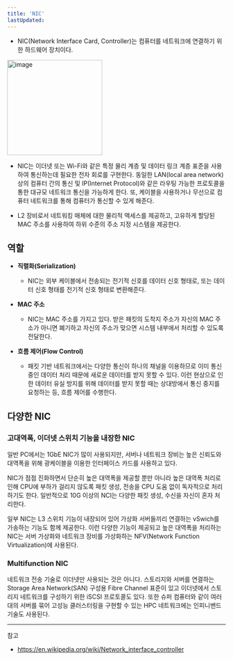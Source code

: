 ```yaml
---
title: 'NIC'
lastUpdated: 
---
```


- NIC(Network Interface Card, Controller)는 컴퓨터를 네트워크에 연결하기 위한 하드웨어 장치이다.

<img width="219" alt="image" src="https://github.com/rlaisqls/rlaisqls/assets/81006587/1e9487ca-3c4e-44dc-bd3e-e1716f75bc82">

- NIC는 이더넷 또는 Wi-Fi와 같은 특정 물리 계층 및 데이터 링크 계층 표준을 사용하여 통신하는데 필요한 전자 회로를 구현한다. 동일한 LAN(local area network) 상의 컴퓨터 간의 통신 및 IP(Internet Protocol)와 같은 라우팅 가능한 프로토콜을 통한 대규모 네트워크 통신을 가능하게 한다. 또, 케이블을 사용하거나 무선으로 컴퓨터 네트워크를 통해 컴퓨터가 통신할 수 있게 해준다.
  
- L2 장비로서 네트워킹 매체에 대한 물리적 액세스를 제공하고, 고유하게 할당된 MAC 주소를 사용하여 하위 수준의 주소 지정 시스템을 제공한다.

## 역할

- **직렬화(Serialization)**
  - NIC는 외부 케이블에서 전송되는 전기적 신호를 데이터 신호 형태로, 또는 데이터 신호 형태를 전기적 신호 형태로 변환해준다.

- **MAC 주소**
  - NIC는 MAC 주소를 가지고 있다. 받은 패킷의 도착지 주소가 자신의 MAC 주소가 아니면 폐기하고 자신의 주소가 맞으면 시스템 내부에서 처리할 수 있도록 전달한다.

- **흐름 제어(Flow Control)**
  - 패킷 기반 네트워크에서는 다양한 통신이 하나의 채널을 이용하므로 이미 통신 중인 데이터 처리 때문에 새로운 데이터를 받지 못할 수 있다. 이런 현상으로 인한 데이터 유실 방지를 위해 데이터를 받지 못할 때는 상대방에서 통신 중지를 요청하는 등, 흐름 제어를 수행한다.

## 다양한 NIC

### 고대역폭, 이더넷 스위치 기능을 내장한 NIC

일반 PC에서는 1GbE NIC가 많이 사용되지만, 서버나 네트워크 장비는 높은 신뢰도와 대역폭을 위해 광케이블을 이용한 인터페이스 카드를 사용하고 있다. 

NIC가 점점 진화하면서 단순히 높은 대역폭을 제공할 뿐만 아니라 높은 대역폭 처리로 인해 CPU에 부하가 걸리지 않도록 패킷 생성, 전송을 CPU 도움 없이 독자적으로 처리하기도 한다. 일반적으로 10G 이상의 NCI는 다양한 패킷 생성, 수신을 자신이 혼자 처리한다.

일부 NIC는 L3 스위치 기능이 내장되어 있어 가상화 서버들끼리 연결하는 vSwich를 가송하는 기능도 함께 제공한다. 이런 다양한 기능이 제공되고 높은 대역폭을 처리하는 NIC는 서버 가상화와 네트워크 장비를 가상화하는 NFV(Network Function Virtualization)에 사용된다.

### Multifunction NIC

네트워크 전송 기술로 이더넷만 사용되는 것은 아니다. 스토리지와 서버를 연결하는 Storage Area Network(SAN) 구성용 Fibre Channel 표준이 있고 이더넷에서 스토리지 네트워크를 구성하기 위한 iSCSI 프로토콜도 있다. 또한 슈퍼 컴퓨터와 같이 여러 대의 서버를 묶어 고성능 클러스터링을 구현할 수 있는 HPC 네트워크에는 인피니밴드 기술도 사용된다.

---
참고
- https://en.wikipedia.org/wiki/Network_interface_controller